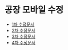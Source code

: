 # 공장 모바일 수정

- [1차 수정문서](https://docs.google.com/document/d/1jEgytvt5On4k9AQMbXFCh07hUoxo4zCDya1ql_hM2hs/edit?usp=sharing)
- [2차 수정문서](https://docs.google.com/document/d/1RVcJ-ImzJ8YBj6XJAY4tCZiat4S57MfPNf1P8sM8zus/edit?usp=sharing)
- [3차 수정문서](https://docs.google.com/document/d/176usJYUSv3t1XeiAbnCuNbHCXlJGKDkRvBB_2-AETM4/edit?usp=sharing)
- [4차 수정문서](https://docs.google.com/document/d/1-88-VO5lxQQrrn_1-XxvVjXet6LMOpRzPcZXzW5IyZ4/edit?usp=sharing)
